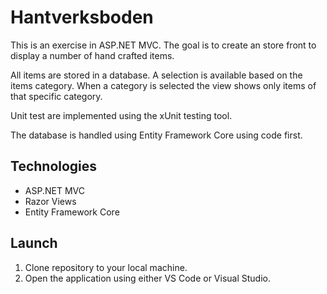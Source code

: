 # Hantverksboden

This is an exercise in ASP.NET MVC.
The goal is to create an store front to  
display a number of hand crafted items.

All items are stored in a database.
A selection is available based on the items category.
When a category is selected the view shows only items of that specific category.

Unit test are implemented using the xUnit testing tool.

The database is handled using Entity Framework Core using code first.

## Technologies

- ASP.NET MVC
- Razor Views
- Entity Framework Core

## Launch

1. Clone repository to your local machine.
2. Open the application using either VS Code or Visual Studio.
